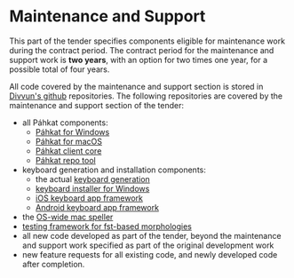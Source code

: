 # Maintenance and Support

This part of the tender specifies components eligible for maintenance work
during the contract period. The contract period for the maintenance and support
work is **two years**, with an option for two times one year, for a possible total of four years.

All code covered by the maintenance and support section is stored in
[Divvun's github](https://github.com/divvun) repositories. The following
repositories are covered by the maintenance and
support section of the tender:

* all Páhkat components:
    * [Páhkat for Windows](https://github.com/divvun/pahkat-client-windows)
    * [Páhkat for macOS](https://github.com/divvun/pahkat-client-macos)
    * [Páhkat client core](https://github.com/divvun/pahkat-client-core)
    * [Páhkat repo tool](https://github.com/divvun/pahkat)
* keyboard generation and installation components:
    * the actual [keyboard generation](https://github.com/divvun/kbdgen)
    * [keyboard installer for Windows](https://github.com/divvun/kbdi)
    * [iOS keyboard app framework](https://github.com/divvun/giellakbd-ios)
    * [Android keyboard app framework](https://github.com/divvun/giella-ime)
* the [OS-wide mac speller](https://github.com/divvun/macdivvun-service)
* [testing framework for fst-based morphologies](https://github.com/divvun/morph-test)
* all new code developed as part of the tender, beyond the maintenance and
  support work specified as part of the original development work
* new feature requests for all existing code, and newly developed code after
  completion.

